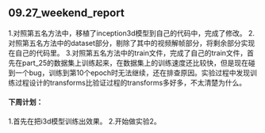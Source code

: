 ## 09.27_weekend_report

1.对照第五名方法中，移植了inception3d模型到自己的代码中，完成了修改。
2.对照第五名方法中的dataset部分，剔除了其中的视频解帧部分，将剩余部分实现在自己的代码里。
3.对照第五名方法中的train文件，完成了自己的train文件，首先在part_25的数据集上训练起来，在数据集上的训练速度还比较快，但是现在碰到一个bug，训练到第10个epoch时无法继续，还在排查原因。实验过程中发现训练过程设计的transforms比验证过程的transforms多好多，不太清楚为什么。

#### 下周计划：

1.首先在把i3d模型训练出效果。
2.开始做实验2。